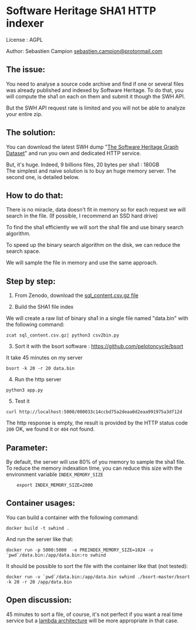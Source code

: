 Software Heritage SHA1 HTTP indexer
===================================

License : AGPL 

Author: Sebastien Campion sebastien.campion@protonmail.com

The issue:
----------

You need to analyse a source code archive and find if one or several files was already published and indexed by 
Software Heritage. To do that, you will compute the sha1 on each on them and submit it though the SWH API. 

But the SWH API request rate is limited and you will not be able to analyze your entire zip.


The solution:
-------------

You can download the latest SWH dump "[The Software Heritage Graph Dataset](https://zenodo.org/record/2583978)"
and run you own and dedicated HTTP service.

But, it's huge. Indeed, 9 billions files, 20 bytes per sha1 : 180GB  
The simplest and naive solution is to buy an huge memory server. 
The second one, is detailed below.

How to do that: 
---------------

There is no miracle, data doesn't fit in memory so for each request we will search in the file. 
(If possible, I recommend an SSD hard drive)

To find the sha1 efficiently we will sort the sha1 file and use binary search algorithm.

To speed up the binary search algorithm on the disk, we can reduce the search space.

We will sample the file in memory and use the same approach. 


Step by step: 
-------------


1. From Zenodo, download the [sql_content.csv.gz file](https://zenodo.org/record/2583978/files/sql_content.csv.gz?download=1)

2. Build the SHA1 file index

We will create a raw list of binary sha1 in a single file named "data.bin" with the following command:

```
zcat sql_content.csv.gz| python3 csv2bin.py
```

3. Sort it with the bsort software : https://github.com/pelotoncycle/bsort

It take 45 minutes on my server
```
bsort -k 20 -r 20 data.bin
```

4. Run the http server 
```
python3 app.py
```

5. Test it
```
curl http://localhost:5000/000033c14ccbd75a2deaa0d2eaa991975a3df12d
```

The http response is empty, the result is provided by the HTTP status code `200` OK, we found it or `404` not found.


Parameter: 
----------

By default, the server will use 80% of you memory to sample the sha1 file.
To reduce the memory indexation time, you can reduce this size with the environment variable `INDEX_MEMORY_SIZE`  
```
    export INDEX_MEMORY_SIZE=2000
```


Container usages:
-----------------

You can build a container with the following command: 
```
docker build -t swhind . 
```


And run the server like that:
```
docker run -p 5000:5000  -e PREINDEX_MEMORY_SIZE=1024 -v `pwd`/data.bin:/app/data.bin:ro swhind
```

It should be possible to sort the file with the container like that (not tested):
```
docker run -v `pwd`/data.bin:/app/data.bin swhind ./bsort-master/bsort -k 20 -r 20 /app/data.bin
```


Open discussion: 
----------------
45 minutes to sort a file, of course, it's not perfect if you want a real time service but a [lambda architecture](https://en.wikipedia.org/wiki/Lambda_architecture) will 
be more appropriate in that case.
